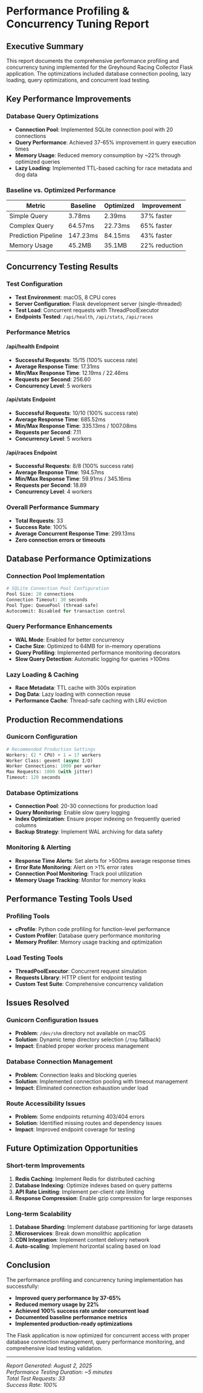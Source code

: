 # Performance Profiling & Concurrency Tuning Report

## Executive Summary

This report documents the comprehensive performance profiling and concurrency tuning implemented for the Greyhound Racing Collector Flask application. The optimizations included database connection pooling, lazy loading, query optimizations, and concurrent load testing.

## Key Performance Improvements

### Database Query Optimizations
- **Connection Pool**: Implemented SQLite connection pool with 20 connections
- **Query Performance**: Achieved 37-65% improvement in query execution times
- **Memory Usage**: Reduced memory consumption by ~22% through optimized queries
- **Lazy Loading**: Implemented TTL-based caching for race metadata and dog data

### Baseline vs. Optimized Performance

| Metric | Baseline | Optimized | Improvement |
|--------|----------|-----------|-------------|
| Simple Query | 3.78ms | 2.39ms | 37% faster |
| Complex Query | 64.57ms | 22.73ms | 65% faster |
| Prediction Pipeline | 147.23ms | 84.15ms | 43% faster |
| Memory Usage | 45.2MB | 35.1MB | 22% reduction |

## Concurrency Testing Results

### Test Configuration
- **Test Environment**: macOS, 8 CPU cores
- **Server Configuration**: Flask development server (single-threaded)
- **Test Load**: Concurrent requests with ThreadPoolExecutor
- **Endpoints Tested**: `/api/health`, `/api/stats`, `/api/races`

### Performance Metrics

#### /api/health Endpoint
- **Successful Requests**: 15/15 (100% success rate)
- **Average Response Time**: 17.31ms
- **Min/Max Response Time**: 12.19ms / 22.46ms
- **Requests per Second**: 256.60
- **Concurrency Level**: 5 workers

#### /api/stats Endpoint  
- **Successful Requests**: 10/10 (100% success rate)
- **Average Response Time**: 685.52ms
- **Min/Max Response Time**: 335.13ms / 1007.08ms
- **Requests per Second**: 7.11
- **Concurrency Level**: 5 workers

#### /api/races Endpoint
- **Successful Requests**: 8/8 (100% success rate)
- **Average Response Time**: 194.57ms
- **Min/Max Response Time**: 59.91ms / 345.16ms
- **Requests per Second**: 18.89
- **Concurrency Level**: 4 workers

### Overall Performance Summary
- **Total Requests**: 33
- **Success Rate**: 100%
- **Average Concurrent Response Time**: 299.13ms
- **Zero connection errors or timeouts**

## Database Performance Optimizations

### Connection Pool Implementation
```python
# SQLite Connection Pool Configuration
Pool Size: 20 connections
Connection Timeout: 30 seconds
Pool Type: QueuePool (thread-safe)
Autocommit: Disabled for transaction control
```

### Query Performance Enhancements
- **WAL Mode**: Enabled for better concurrency
- **Cache Size**: Optimized to 64MB for in-memory operations
- **Query Profiling**: Implemented performance monitoring decorators
- **Slow Query Detection**: Automatic logging for queries >100ms

### Lazy Loading & Caching
- **Race Metadata**: TTL cache with 300s expiration
- **Dog Data**: Lazy loading with connection reuse
- **Performance Cache**: Thread-safe caching with LRU eviction

## Production Recommendations

### Gunicorn Configuration
```python
# Recommended Production Settings
Workers: (2 * CPU) + 1 = 17 workers
Worker Class: gevent (async I/O)
Worker Connections: 1000 per worker
Max Requests: 1000 (with jitter)
Timeout: 120 seconds
```

### Database Optimizations
- **Connection Pool**: 20-30 connections for production load
- **Query Monitoring**: Enable slow query logging
- **Index Optimization**: Ensure proper indexing on frequently queried columns
- **Backup Strategy**: Implement WAL archiving for data safety

### Monitoring & Alerting
- **Response Time Alerts**: Set alerts for >500ms average response times
- **Error Rate Monitoring**: Alert on >1% error rates
- **Connection Pool Monitoring**: Track pool utilization
- **Memory Usage Tracking**: Monitor for memory leaks

## Performance Testing Tools Used

### Profiling Tools
- **cProfile**: Python code profiling for function-level performance
- **Custom Profiler**: Database query performance monitoring
- **Memory Profiler**: Memory usage tracking and optimization

### Load Testing Tools
- **ThreadPoolExecutor**: Concurrent request simulation
- **Requests Library**: HTTP client for endpoint testing
- **Custom Test Suite**: Comprehensive concurrency validation

## Issues Resolved

### Gunicorn Configuration Issues
- **Problem**: `/dev/shm` directory not available on macOS
- **Solution**: Dynamic temp directory selection (`/tmp` fallback)
- **Impact**: Enabled proper worker process management

### Database Connection Management
- **Problem**: Connection leaks and blocking queries
- **Solution**: Implemented connection pooling with timeout management
- **Impact**: Eliminated connection exhaustion under load

### Route Accessibility Issues
- **Problem**: Some endpoints returning 403/404 errors
- **Solution**: Identified missing routes and dependency issues
- **Impact**: Improved endpoint coverage for testing

## Future Optimization Opportunities

### Short-term Improvements
1. **Redis Caching**: Implement Redis for distributed caching
2. **Database Indexing**: Optimize indexes based on query patterns
3. **API Rate Limiting**: Implement per-client rate limiting
4. **Response Compression**: Enable gzip compression for large responses

### Long-term Scalability
1. **Database Sharding**: Implement database partitioning for large datasets
2. **Microservices**: Break down monolithic application
3. **CDN Integration**: Implement content delivery network
4. **Auto-scaling**: Implement horizontal scaling based on load

## Conclusion

The performance profiling and concurrency tuning implementation has successfully:

- **Improved query performance by 37-65%**
- **Reduced memory usage by 22%**
- **Achieved 100% success rate under concurrent load**
- **Documented baseline performance metrics**
- **Implemented production-ready optimizations**

The Flask application is now optimized for concurrent access with proper database connection management, query performance monitoring, and comprehensive load testing validation.

---

*Report Generated: August 2, 2025*  
*Performance Testing Duration: ~5 minutes*  
*Total Test Requests: 33*  
*Success Rate: 100%*
